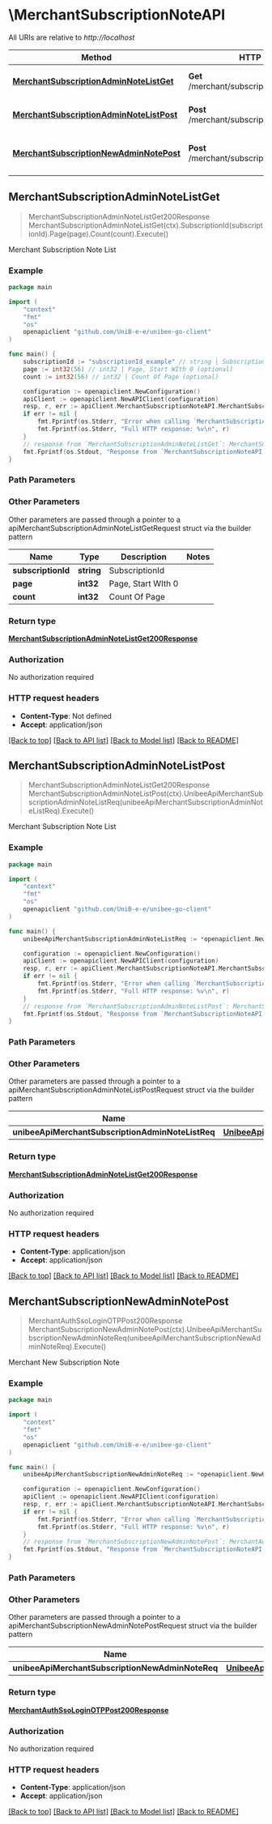 # \MerchantSubscriptionNoteAPI

All URIs are relative to *http://localhost*

Method | HTTP request | Description
------------- | ------------- | -------------
[**MerchantSubscriptionAdminNoteListGet**](MerchantSubscriptionNoteAPI.md#MerchantSubscriptionAdminNoteListGet) | **Get** /merchant/subscription/admin_note_list | Merchant Subscription Note List
[**MerchantSubscriptionAdminNoteListPost**](MerchantSubscriptionNoteAPI.md#MerchantSubscriptionAdminNoteListPost) | **Post** /merchant/subscription/admin_note_list | Merchant Subscription Note List
[**MerchantSubscriptionNewAdminNotePost**](MerchantSubscriptionNoteAPI.md#MerchantSubscriptionNewAdminNotePost) | **Post** /merchant/subscription/new_admin_note | Merchant New Subscription Note



## MerchantSubscriptionAdminNoteListGet

> MerchantSubscriptionAdminNoteListGet200Response MerchantSubscriptionAdminNoteListGet(ctx).SubscriptionId(subscriptionId).Page(page).Count(count).Execute()

Merchant Subscription Note List

### Example

```go
package main

import (
	"context"
	"fmt"
	"os"
	openapiclient "github.com/UniB-e-e/unibee-go-client"
)

func main() {
	subscriptionId := "subscriptionId_example" // string | SubscriptionId
	page := int32(56) // int32 | Page, Start WIth 0 (optional)
	count := int32(56) // int32 | Count Of Page (optional)

	configuration := openapiclient.NewConfiguration()
	apiClient := openapiclient.NewAPIClient(configuration)
	resp, r, err := apiClient.MerchantSubscriptionNoteAPI.MerchantSubscriptionAdminNoteListGet(context.Background()).SubscriptionId(subscriptionId).Page(page).Count(count).Execute()
	if err != nil {
		fmt.Fprintf(os.Stderr, "Error when calling `MerchantSubscriptionNoteAPI.MerchantSubscriptionAdminNoteListGet``: %v\n", err)
		fmt.Fprintf(os.Stderr, "Full HTTP response: %v\n", r)
	}
	// response from `MerchantSubscriptionAdminNoteListGet`: MerchantSubscriptionAdminNoteListGet200Response
	fmt.Fprintf(os.Stdout, "Response from `MerchantSubscriptionNoteAPI.MerchantSubscriptionAdminNoteListGet`: %v\n", resp)
}
```

### Path Parameters



### Other Parameters

Other parameters are passed through a pointer to a apiMerchantSubscriptionAdminNoteListGetRequest struct via the builder pattern


Name | Type | Description  | Notes
------------- | ------------- | ------------- | -------------
 **subscriptionId** | **string** | SubscriptionId | 
 **page** | **int32** | Page, Start WIth 0 | 
 **count** | **int32** | Count Of Page | 

### Return type

[**MerchantSubscriptionAdminNoteListGet200Response**](MerchantSubscriptionAdminNoteListGet200Response.md)

### Authorization

No authorization required

### HTTP request headers

- **Content-Type**: Not defined
- **Accept**: application/json

[[Back to top]](#) [[Back to API list]](../README.md#documentation-for-api-endpoints)
[[Back to Model list]](../README.md#documentation-for-models)
[[Back to README]](../README.md)


## MerchantSubscriptionAdminNoteListPost

> MerchantSubscriptionAdminNoteListGet200Response MerchantSubscriptionAdminNoteListPost(ctx).UnibeeApiMerchantSubscriptionAdminNoteListReq(unibeeApiMerchantSubscriptionAdminNoteListReq).Execute()

Merchant Subscription Note List

### Example

```go
package main

import (
	"context"
	"fmt"
	"os"
	openapiclient "github.com/UniB-e-e/unibee-go-client"
)

func main() {
	unibeeApiMerchantSubscriptionAdminNoteListReq := *openapiclient.NewUnibeeApiMerchantSubscriptionAdminNoteListReq("SubscriptionId_example") // UnibeeApiMerchantSubscriptionAdminNoteListReq | 

	configuration := openapiclient.NewConfiguration()
	apiClient := openapiclient.NewAPIClient(configuration)
	resp, r, err := apiClient.MerchantSubscriptionNoteAPI.MerchantSubscriptionAdminNoteListPost(context.Background()).UnibeeApiMerchantSubscriptionAdminNoteListReq(unibeeApiMerchantSubscriptionAdminNoteListReq).Execute()
	if err != nil {
		fmt.Fprintf(os.Stderr, "Error when calling `MerchantSubscriptionNoteAPI.MerchantSubscriptionAdminNoteListPost``: %v\n", err)
		fmt.Fprintf(os.Stderr, "Full HTTP response: %v\n", r)
	}
	// response from `MerchantSubscriptionAdminNoteListPost`: MerchantSubscriptionAdminNoteListGet200Response
	fmt.Fprintf(os.Stdout, "Response from `MerchantSubscriptionNoteAPI.MerchantSubscriptionAdminNoteListPost`: %v\n", resp)
}
```

### Path Parameters



### Other Parameters

Other parameters are passed through a pointer to a apiMerchantSubscriptionAdminNoteListPostRequest struct via the builder pattern


Name | Type | Description  | Notes
------------- | ------------- | ------------- | -------------
 **unibeeApiMerchantSubscriptionAdminNoteListReq** | [**UnibeeApiMerchantSubscriptionAdminNoteListReq**](UnibeeApiMerchantSubscriptionAdminNoteListReq.md) |  | 

### Return type

[**MerchantSubscriptionAdminNoteListGet200Response**](MerchantSubscriptionAdminNoteListGet200Response.md)

### Authorization

No authorization required

### HTTP request headers

- **Content-Type**: application/json
- **Accept**: application/json

[[Back to top]](#) [[Back to API list]](../README.md#documentation-for-api-endpoints)
[[Back to Model list]](../README.md#documentation-for-models)
[[Back to README]](../README.md)


## MerchantSubscriptionNewAdminNotePost

> MerchantAuthSsoLoginOTPPost200Response MerchantSubscriptionNewAdminNotePost(ctx).UnibeeApiMerchantSubscriptionNewAdminNoteReq(unibeeApiMerchantSubscriptionNewAdminNoteReq).Execute()

Merchant New Subscription Note

### Example

```go
package main

import (
	"context"
	"fmt"
	"os"
	openapiclient "github.com/UniB-e-e/unibee-go-client"
)

func main() {
	unibeeApiMerchantSubscriptionNewAdminNoteReq := *openapiclient.NewUnibeeApiMerchantSubscriptionNewAdminNoteReq("Note_example", "SubscriptionId_example") // UnibeeApiMerchantSubscriptionNewAdminNoteReq | 

	configuration := openapiclient.NewConfiguration()
	apiClient := openapiclient.NewAPIClient(configuration)
	resp, r, err := apiClient.MerchantSubscriptionNoteAPI.MerchantSubscriptionNewAdminNotePost(context.Background()).UnibeeApiMerchantSubscriptionNewAdminNoteReq(unibeeApiMerchantSubscriptionNewAdminNoteReq).Execute()
	if err != nil {
		fmt.Fprintf(os.Stderr, "Error when calling `MerchantSubscriptionNoteAPI.MerchantSubscriptionNewAdminNotePost``: %v\n", err)
		fmt.Fprintf(os.Stderr, "Full HTTP response: %v\n", r)
	}
	// response from `MerchantSubscriptionNewAdminNotePost`: MerchantAuthSsoLoginOTPPost200Response
	fmt.Fprintf(os.Stdout, "Response from `MerchantSubscriptionNoteAPI.MerchantSubscriptionNewAdminNotePost`: %v\n", resp)
}
```

### Path Parameters



### Other Parameters

Other parameters are passed through a pointer to a apiMerchantSubscriptionNewAdminNotePostRequest struct via the builder pattern


Name | Type | Description  | Notes
------------- | ------------- | ------------- | -------------
 **unibeeApiMerchantSubscriptionNewAdminNoteReq** | [**UnibeeApiMerchantSubscriptionNewAdminNoteReq**](UnibeeApiMerchantSubscriptionNewAdminNoteReq.md) |  | 

### Return type

[**MerchantAuthSsoLoginOTPPost200Response**](MerchantAuthSsoLoginOTPPost200Response.md)

### Authorization

No authorization required

### HTTP request headers

- **Content-Type**: application/json
- **Accept**: application/json

[[Back to top]](#) [[Back to API list]](../README.md#documentation-for-api-endpoints)
[[Back to Model list]](../README.md#documentation-for-models)
[[Back to README]](../README.md)


